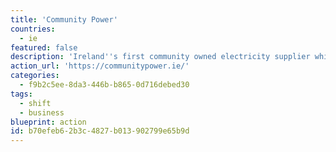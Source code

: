 ```yaml
---
title: 'Community Power'
countries:
  - ie
featured: false
description: 'Ireland''s first community owned electricity supplier which collaborates with Local Sustainable Energy Communities! Whether you are a household, community, business, public or private building, you can switch and buy your electricity from Community Power.'
action_url: 'https://communitypower.ie/'
categories:
  - f9b2c5ee-8da3-446b-b865-0d716debed30
tags:
  - shift
  - business
blueprint: action
id: b70efeb6-2b3c-4827-b013-902799e65b9d
---
```

